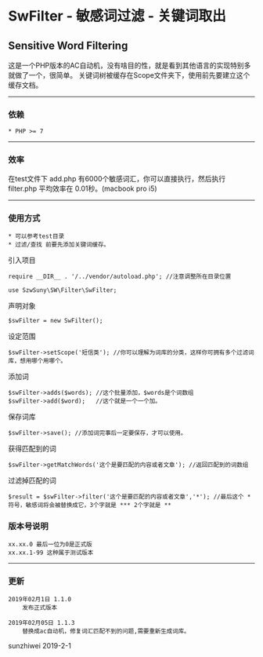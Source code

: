# SwFilter - 敏感词过滤 - 关键词取出
Sensitive Word Filtering
------
这是一个PHP版本的AC自动机，没有啥目的性，就是看到其他语言的实现特别多就做了一个，很简单。
关键词树被缓存在Scope文件夹下，使用前先要建立这个缓存文档。

------
### 依赖

    * PHP >= 7

------
### 效率

在test文件下 add.php 有6000个敏感词汇，你可以直接执行，然后执行 filter.php 平均效率在 0.01秒。(macbook pro i5)

------

### 使用方式

    * 可以参考test目录
    * 过滤/查找 前要先添加关键词缓存。

引入项目

    require __DIR__ . '/../vendor/autoload.php'; //注意调整所在目录位置

    use SzwSuny\SW\Filter\SwFilter;

声明对象

    $swFilter = new SwFilter();

设定范围

    $swFilter->setScope('短信类'); //你可以理解为词库的分类，这样你可拥有多个过滤词库，想用哪个用哪个。

添加词

    $swFilter->adds($words); //这个批量添加，$words是个词数组
    $swFilter->add($word);   //这个就是一个一个加。

保存词库

    $swFilter->save(); //添加词完事后一定要保存，才可以使用。

获得匹配到的词

    $swFilter->getMatchWords('这个是要匹配的内容或者文章'); //返回匹配到的词数组

过滤掉匹配的词

    $result = $swFilter->filter('这个是要匹配的内容或者文章','*'); //最后这个 * 符号，敏感词将会被替换成它，3个字就是 *** 2个字就是 **

### 版本号说明

    xx.xx.0 最后一位为0是正式版
    xx.xx.1-99 这种属于测试版本

------
### 更新

    2019年02月1日 1.1.0
        发布正式版本

    2019年02月05日 1.1.3
        替换成ac自动机，修复词汇匹配不到的问题,需要重新生成词库。

sunzhiwei
2019-2-1
